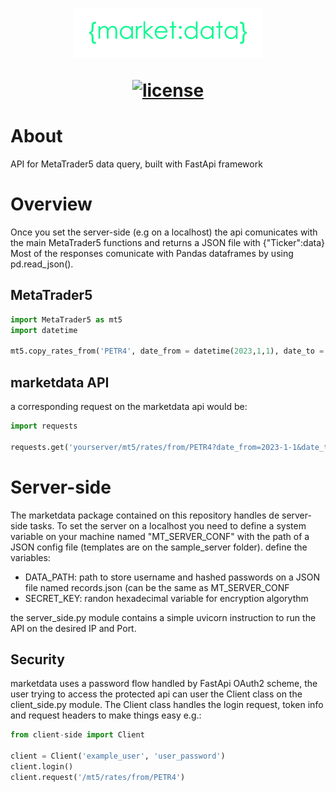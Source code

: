 <h1 align="center">
<img src="logo.png" width="300">

[![license](https://img.shields.io/github/license/mateuslkgouvea/marketdata?style=for-the-badge)](./LICENSE.txt)
</h1>

# About
API for MetaTrader5 data query, built with FastApi framework

# Overview
Once you set the server-side (e.g on a localhost) the api comunicates with the main MetaTrader5 functions and returns a JSON file with {"Ticker":data}
Most of the responses comunicate with Pandas dataframes by using pd.read_json().

## MetaTrader5
```python
import MetaTrader5 as mt5
import datetime

mt5.copy_rates_from('PETR4', date_from = datetime(2023,1,1), date_to = datetime(2023,6,25), timeframe = mt5.TIMEFRAME_D1)
```

## marketdata API
a corresponding request on the marketdata api would be:
```python
import requests

requests.get('yourserver/mt5/rates/from/PETR4?date_from=2023-1-1&date_to=2023-6-25&timeframe=D1')
```

# Server-side
The marketdata package contained on this repository handles de server-side tasks.
To set the server on a localhost you need to define a system variable on your machine named "MT_SERVER_CONF" with the path of a JSON config file (templates are on the sample_server folder).
define the variables:

- DATA_PATH: path to store username and hashed passwords on a JSON file named records.json (can be the same as MT_SERVER_CONF
- SECRET_KEY: randon hexadecimal variable for encryption algorythm

the server_side.py module contains a simple uvicorn instruction to run the API on the desired IP and Port.

## Security
marketdata uses a password flow handled by FastApi OAuth2 scheme, the user trying to access the protected api can user the Client class on the client_side.py module. The Client class handles the login request, token info and request headers to make things easy e.g.:

```python
from client-side import Client

client = Client('example_user', 'user_password')
client.login()
client.request('/mt5/rates/from/PETR4')
```
